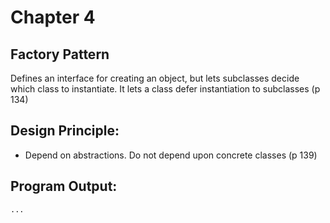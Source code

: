 # Chapter 4

## Factory Pattern
Defines an interface for creating an object, but lets subclasses decide which class to instantiate. It lets a class defer instantiation to subclasses (p 134)

## Design Principle:
* Depend on abstractions. Do not depend upon concrete classes (p 139)

## Program Output:
```
...
```